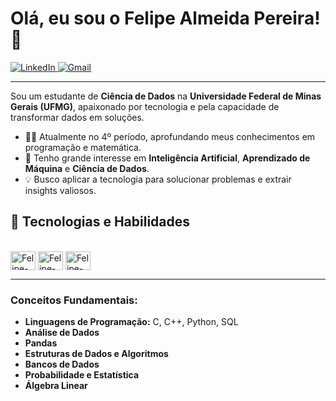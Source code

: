 # Olá, eu sou o Felipe Almeida Pereira! 👋

<p align="left">
  <a href="https://www.linkedin.com/in/felipe-pereira-484367346/" target="_blank">
    <img src="https://img.shields.io/badge/LinkedIn-0077B5?style=for-the-badge&logo=linkedin&logoColor=white" alt="LinkedIn"/>
  </a>
  <a href="mailto:felipe@task.com.br" target="_blank">
    <img src="https://img.shields.io/badge/Gmail-D14836?style=for-the-badge&logo=gmail&logoColor=white" alt="Gmail"/>
  </a>
</p>

---

Sou um estudante de **Ciência de Dados** na **Universidade Federal de Minas Gerais (UFMG)**, apaixonado por tecnologia e pela capacidade de transformar dados em soluções.

- 👨‍💻 Atualmente no 4º período, aprofundando meus conhecimentos em programação e matemática.
- 🧠 Tenho grande interesse em **Inteligência Artificial**, **Aprendizado de Máquina** e **Ciência de Dados**.
- 💡 Busco aplicar a tecnologia para solucionar problemas e extrair insights valiosos.

## 🚀 Tecnologias e Habilidades

<div style="display: inline_block"><br>
  <img align="center" alt="Felipe-C" height="30" width="40" src="https://cdn.jsdelivr.net/gh/devicons/devicon/icons/c/c-original.svg">
  <img align="center" alt="Felipe-Cpp" height="30" width="40" src="https://cdn.jsdelivr.net/gh/devicons/devicon/icons/cplusplus/cplusplus-original.svg">
  <img align="center" alt="Felipe-Python" height="30" width="40" src="https://cdn.jsdelivr.net/gh/devicons/devicon/icons/python/python-original.svg">
</div>

---

### Conceitos Fundamentais:
- **Linguagens de Programação:** C, C++, Python, SQL
- **Análise de Dados**
- **Pandas**
- **Estruturas de Dados e Algoritmos**
- **Bancos de Dados**
- **Probabilidade e Estatística**
- **Álgebra Linear**

